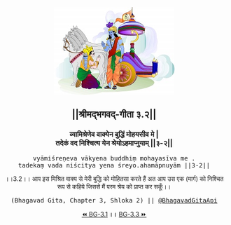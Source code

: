 <center><img src="../../asset/BG.png" alt="#API #bhagavadgitaapi #slok #nodejs #js #api #gitaapi #krishna #hinduism #vedic #ISKCON #shreemadbhagavadgita #technology"/>
<h2>||श्रीमद्‍भगवद्‍-गीता ३.२||</h2>
<h3>व्यामिश्रेणेव वाक्येन बुद्धिं मोहयसीव मे |<br/>तदेकं वद निश्चित्य येन श्रेयोऽहमाप्नुयाम् ||३-२||</h3>
<pre>vyāmiśreṇeva vākyena buddhiṃ mohayasīva me .<br/>tadekaṃ vada niścitya yena śreyo.ahamāpnuyām ||3-2||</pre>
<p>।।3.2।। आप इस मिश्रित वाक्य से मेरी बुद्धि को मोहितसा करते हैं अत आप उस एक (मार्ग) को निश्चित रूप से कहिये जिससे मैं परम श्रेय को प्राप्त कर सकूँ।।</p>
<pre>(Bhagavad Gita, Chapter 3, Shloka 2) || <a href="https://twitter.com/bhagavadgitaapi">@BhagavadGitaApi</a></pre><a href="../../3/1">⏪  BG-3.1</a><b>        ।।        </b><a href="../../3/3">BG-3.3  ⏩</a></center></center>
